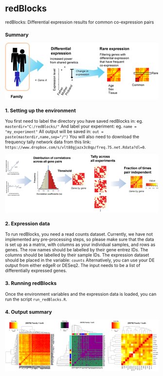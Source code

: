 # redBlocks

redBlocks: Differential expression results for common co-expression pairs


### Summary
![summary](https://github.com/sarbal/redBlocks/blob/master/clusters/imgs/summary_method.png "Method summary")

### 1. Setting up the environment
You first need to label the directory you have saved redBlocks in: eg. ``` masterdir="C:/redBlocks/" ```
And label your experiment: eg. ``` name = "my_experiment" ```
All output will be saved in: ``` out = paste(masterdir,name,sep="/") ```
You will also need to download the frequency tally network data from this link: ``` https://www.dropbox.com/s/vlt88gjazx3c0qp/freq.75.net.Rdata?dl=0 ```.

![summary](https://github.com/sarbal/redBlocks/blob/master/clusters/imgs/freq_tally_net.png "Method summary")


### 2. Expression data
To run redBlocks, you need a read counts dataset.
Currently, we have not implemented any pre-processing steps, so please make sure that the data is
set up as a matrix, with columns as your individual samples, and rows as genes.
The row names should be labelled by their gene entrez IDs.
The columns should be labelled by their sample IDs.
The expression dataset should be placed in the variable: ``` counts ``` 
Alternatively, you can use your DE output from either edgeR or DESeq2. The input needs to be a list of differentially expressed genes.  

### 3. Running redBlocks
Once the environment variables and the expression data is loaded, you can run the
script ``` run_redBlocks.R ```. 


### 4. Output summary
![summary](https://github.com/sarbal/redBlocks/blob/master/clusters/imgs/summary_output.png "Method summary")

